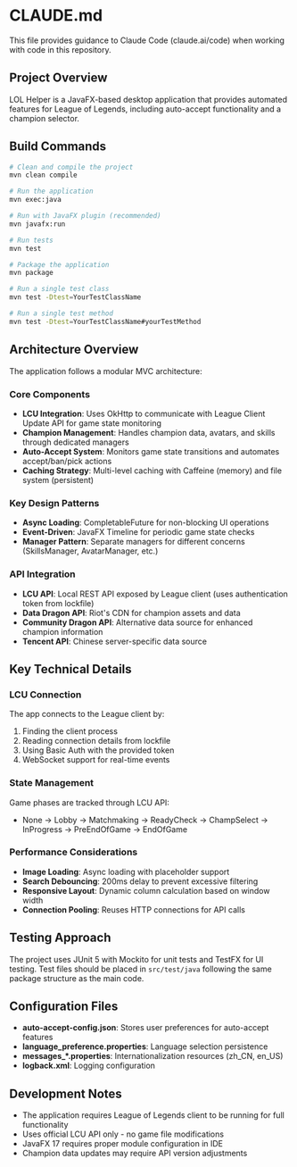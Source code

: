# CLAUDE.md

This file provides guidance to Claude Code (claude.ai/code) when working with code in this repository.

## Project Overview

LOL Helper is a JavaFX-based desktop application that provides automated features for League of Legends, including auto-accept functionality and a champion selector.

## Build Commands

```bash
# Clean and compile the project
mvn clean compile

# Run the application
mvn exec:java

# Run with JavaFX plugin (recommended)
mvn javafx:run

# Run tests
mvn test

# Package the application
mvn package

# Run a single test class
mvn test -Dtest=YourTestClassName

# Run a single test method
mvn test -Dtest=YourTestClassName#yourTestMethod
```

## Architecture Overview

The application follows a modular MVC architecture:

### Core Components
- **LCU Integration**: Uses OkHttp to communicate with League Client Update API for game state monitoring
- **Champion Management**: Handles champion data, avatars, and skills through dedicated managers
- **Auto-Accept System**: Monitors game state transitions and automates accept/ban/pick actions
- **Caching Strategy**: Multi-level caching with Caffeine (memory) and file system (persistent)

### Key Design Patterns
- **Async Loading**: CompletableFuture for non-blocking UI operations
- **Event-Driven**: JavaFX Timeline for periodic game state checks
- **Manager Pattern**: Separate managers for different concerns (SkillsManager, AvatarManager, etc.)

### API Integration
- **LCU API**: Local REST API exposed by League client (uses authentication token from lockfile)
- **Data Dragon API**: Riot's CDN for champion assets and data
- **Community Dragon API**: Alternative data source for enhanced champion information
- **Tencent API**: Chinese server-specific data source

## Key Technical Details

### LCU Connection
The app connects to the League client by:
1. Finding the client process
2. Reading connection details from lockfile
3. Using Basic Auth with the provided token
4. WebSocket support for real-time events

### State Management
Game phases are tracked through LCU API:
- None → Lobby → Matchmaking → ReadyCheck → ChampSelect → InProgress → PreEndOfGame → EndOfGame

### Performance Considerations
- **Image Loading**: Async loading with placeholder support
- **Search Debouncing**: 200ms delay to prevent excessive filtering
- **Responsive Layout**: Dynamic column calculation based on window width
- **Connection Pooling**: Reuses HTTP connections for API calls

## Testing Approach

The project uses JUnit 5 with Mockito for unit tests and TestFX for UI testing. Test files should be placed in `src/test/java` following the same package structure as the main code.

## Configuration Files

- **auto-accept-config.json**: Stores user preferences for auto-accept features
- **language_preference.properties**: Language selection persistence
- **messages_*.properties**: Internationalization resources (zh_CN, en_US)
- **logback.xml**: Logging configuration

## Development Notes

- The application requires League of Legends client to be running for full functionality
- Uses official LCU API only - no game file modifications
- JavaFX 17 requires proper module configuration in IDE
- Champion data updates may require API version adjustments